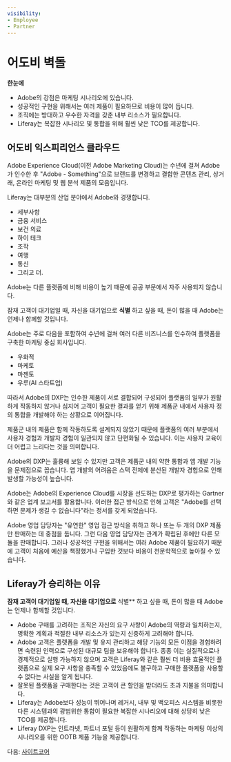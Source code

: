 ```yaml
---
visibility:
- Employee
- Partner
---
```

# 어도비 벽돌

**한눈에**

* Adobe의 강점은 마케팅 시나리오에 있습니다.
* 성공적인 구현을 위해서는 여러 제품이 필요하므로 비용이 많이 듭니다.
* 조직에는 방대하고 우수한 자격을 갖춘 내부 리소스가 필요합니다.
* Liferay는 복잡한 시나리오 및 통합을 위해 훨씬 낮은 TCO를 제공합니다.

## 어도비 익스피리언스 클라우드

Adobe Experience Cloud(이전 Adobe Marketing Cloud)는 수년에 걸쳐 Adobe가 인수한 후 "Adobe - Something"으로 브랜드를 변경하고 결합한 콘텐츠 관리, 상거래, 온라인 마케팅 및 웹 분석 제품의 모음입니다.

Liferay는 대부분의 산업 분야에서 Adobe와 경쟁합니다.

* 세부사항
* 금융 서비스
* 보건 의료
* 하이 테크
* 조작
* 여행
* 통신
* 그리고 더.

Adobe는 다른 플랫폼에 비해 비용이 높기 때문에 공공 부문에서 자주 사용되지 않습니다.

잠재 고객이 대기업일 때, 자신을 대기업으로 **식별** 하고 싶을 때, 돈이 많을 때 Adobe는 언제나 함께할 것입니다.

Adobe는 주로 다음을 포함하여 수년에 걸쳐 여러 다른 비즈니스를 인수하여 플랫폼을 구축한 마케팅 중심 회사입니다.

* 우화적
* 마케토
* 마젠토
* 우루(AI 스타트업)

따라서 Adobe의 DXP는 인수한 제품이 서로 결합되어 구성되어 플랫폼의 일부가 원활하게 작동하지 않거나 심지어 고객이 필요한 결과를 얻기 위해 제품군 내에서 사용자 정의 통합을 개발해야 하는 상황으로 이어집니다.

제품군 내의 제품은 함께 작동하도록 설계되지 않았기 때문에 플랫폼의 여러 부분에서 사용자 경험과 개발자 경험이 일관되지 않고 단편화될 수 있습니다. 이는 사용자 교육이 더 어렵고 느리다는 것을 의미합니다.

Adobe의 DXP는 훌륭해 보일 수 있지만 고객은 제품군 내의 약한 통합과 앱 개발 기능을 문제점으로 꼽습니다. 앱 개발의 어려움은 스택 전체에 분산된 개발자 경험으로 인해 발생할 가능성이 높습니다.

Adobe는 Adobe의 Experience Cloud를 시장을 선도하는 DXP로 평가하는 Gartner와 같은 업계 보고서를 활용합니다. 이러한 접근 방식으로 인해 고객은 "Adobe를 선택하면 문제가 생길 수 없습니다"라는 정서를 갖게 되었습니다.

Adobe 영업 담당자는 "유연한" 영업 접근 방식을 취하고 하나 또는 두 개의 DXP 제품만 판매하는 데 중점을 둡니다. 그런 다음 영업 담당자는 관계가 확립된 후에만 다른 모듈을 판매합니다. 그러나 성공적인 구현을 위해서는 여러 Adobe 제품이 필요하기 때문에 고객이 처음에 예산을 책정했거나 구입한 것보다 비용이 천문학적으로 높아질 수 있습니다.

## Liferay가 승리하는 이유

**잠재 고객이 대기업일 때, 자신을 대기업으로** 식별** 하고 싶을 때, 돈이 많을 때 Adobe는 언제나 함께할 것입니다.
* Adobe 구매를 고려하는 조직은 자신의 요구 사항이 Adobe의 역량과 일치하는지, 명확한 계획과 적절한 내부 리소스가 있는지 신중하게 고려해야 합니다.
* Adobe 고객은 플랫폼을 개발 및 유지 관리하고 해당 기능의 모든 이점을 경험하려면 숙련된 인력으로 구성된 대규모 팀을 보유해야 합니다. 종종 이는 실질적으로나 경제적으로 실행 가능하지 않으며 고객은 Liferay와 같은 훨씬 더 비용 효율적인 플랫폼으로 실제 요구 사항을 충족할 수 있었음에도 불구하고 구매한 플랫폼을 사용할 수 없다는 사실을 알게 됩니다.
* 잘못된 플랫폼을 구매한다는 것은 고객이 큰 할인을 받더라도 초과 지불을 의미합니다.
* Liferay는 Adobe보다 성능이 뛰어나며 레거시, 내부 및 백오피스 시스템을 비롯한 다른 시스템과의 광범위한 통합이 필요한 복잡한 시나리오에 대해 상당히 낮은 TCO를 제공합니다.
* Liferay DXP는 인트라넷, 파트너 포털 등이 원활하게 함께 작동하는 마케팅 이상의 시나리오를 위한 OOTB 제품 기능을 제공합니다.

다음: [사이트코어](./sitecore.md)

